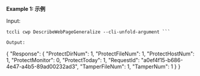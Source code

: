 **Example 1: 示例**



Input: 

```
tccli cwp DescribeWebPageGeneralize --cli-unfold-argument ```

Output: 
```
{
    "Response": {
        "ProtectDirNum": 1,
        "ProtectFileNum": 1,
        "ProtectHostNum": 1,
        "ProtectMonitor": 0,
        "ProtectToday": 1,
        "RequestId": "a0ef4f15-b686-4e47-a4b5-89ad00232ad3",
        "TamperFileNum": 1,
        "TamperNum": 1
    }
}
```

